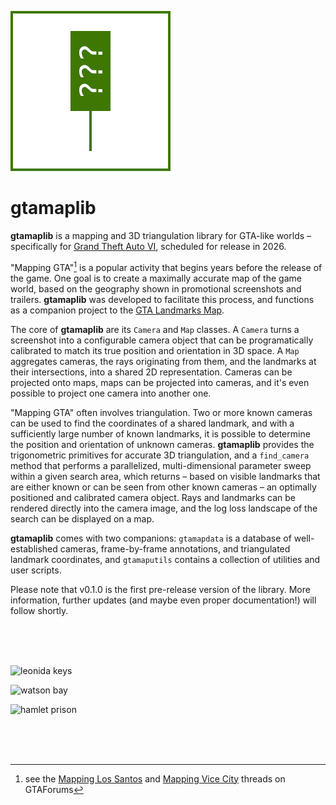 ![gtamaplib](readme/gtamaplib.png)

# gtamaplib

**gtamaplib** is a mapping and 3D triangulation library for GTA-like worlds – specifically for [Grand Theft Auto VI](https://www.rockstargames.com/VI/), scheduled for release in 2026.

"Mapping GTA"[^1] is a popular activity that begins years before the release of the game. One goal is to create a maximally accurate map of the game world, based on the geography shown in promotional screenshots and trailers. **gtamaplib** was developed to facilitate this process, and functions as a companion project to the [GTA Landmarks Map](https://github.com/rolux/gtadb.org).

The core of **gtamaplib** are its `Camera` and `Map` classes. A `Camera` turns a screenshot into a configurable camera object that can be programatically calibrated to match its true position and orientation in 3D space. A `Map` aggregates cameras, the rays originating from them, and the landmarks at their intersections, into a shared 2D representation. Cameras can be projected onto maps, maps can be projected into cameras, and it's even possible to project one camera into another one.

"Mapping GTA" often involves triangulation. Two or more known cameras can be used to find the coordinates of a shared landmark, and with a sufficiently large number of known landmarks, it is possible to determine the position and orientation of unknown cameras. **gtamaplib** provides the trigonometric primitives for accurate 3D triangulation, and a `find_camera` method that performs a parallelized, multi-dimensional parameter sweep within a given search area, which returns – based on visible landmarks that are either known or can be seen from other known cameras – an optimally positioned and calibrated camera object. Rays and landmarks can be rendered directly into the camera image, and the log loss landscape of the search can be displayed on a map.

**gtamaplib** comes with two companions: `gtamapdata` is a database of well-established cameras, frame-by-frame annotations, and triangulated landmark coordinates, and `gtamaputils` contains a collection of utilities and user scripts.

Please note that v0.1.0 is the first pre-release version of the library. More information, further updates (and maybe even proper documentation!) will follow shortly.

[^1]: see the [Mapping Los Santos](https://gtaforums.com/topic/491242-mapping-los-santos-buildinglandmark-analysis/) and [Mapping Vice City](https://gtaforums.com/topic/985670-mapping-vice-city-map-discussion-thread-no-leak-footage-allowed/) threads on GTAForums

<br><br><br>

![leonida keys](<readme/leonida keys.png>)

![watson bay](<readme/watson bay.png>)

![hamlet prison](<readme/hamlet prison.png>)

<br><br><br>
